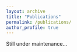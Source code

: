 ```yaml
---
layout: archive
title: "Publications"
permalink: /publications/
author_profile: true
---
```


Still under maintenance...
